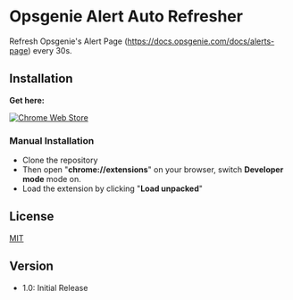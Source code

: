 # Opsgenie Alert Auto Refresher

Refresh Opsgenie's Alert Page (https://docs.opsgenie.com/docs/alerts-page) every 30s.

## Installation

**Get here:**

[![Chrome Web Store](images/ChromeWebStoreBadge.png "Get Opsgenie Alert Notifier")](https://chrome.google.com/webstore/detail/opsgenie-alert-notifier/eibhldckggocaibkflmkkacacijegkle)

### Manual Installation

* Clone the repository
* Then open "**chrome://extensions**" on your browser, switch **Developer mode** mode on.
* Load the extension by clicking "**Load unpacked**"

## License

[MIT](https://choosealicense.com/licenses/mit/)

## Version

* 1.0: Initial Release
